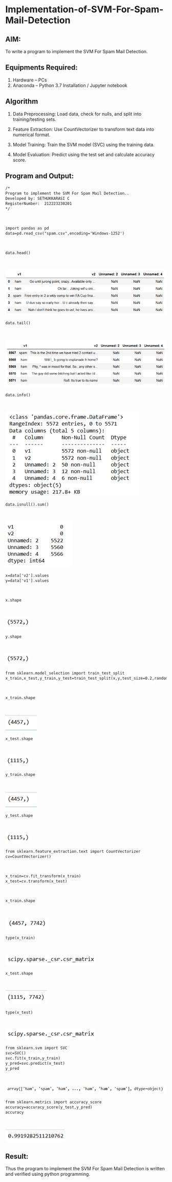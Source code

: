 # Implementation-of-SVM-For-Spam-Mail-Detection

## AIM:
To write a program to implement the SVM For Spam Mail Detection.

## Equipments Required:
1. Hardware – PCs
2. Anaconda – Python 3.7 Installation / Jupyter notebook

## Algorithm
1. Data Preprocessing: Load data, check for nulls, and split into training/testing sets.

2. Feature Extraction: Use CountVectorizer to transform text data into numerical format.

3. Model Training: Train the SVM model (SVC) using the training data.

4. Model Evaluation: Predict using the test set and calculate accuracy score.


## Program and Output:
```
/*
Program to implement the SVM For Spam Mail Detection..
Developed by: SETHUKKARASI C
RegisterNumber:  212223230201
*/
```
<br>

```
import pandas as pd
data=pd.read_csv("spam.csv",encoding='Windows-1252')
```
<br>

```
data.head()
```
<br>

![o1](/1.png)
<br>

```
data.tail()
```
<br>

![o2](/2.png)
<br>

```
data.info()
```
<br>

![o3](/3.png)
<br>

```
data.isnull().sum()
```
<br>

![o4](/4.png)
<br>

```
x=data['v2'].values
y=data['v1'].values
```
<br>

```
x.shape
```
<br>

![o5](/5.png)
<br>

```
y.shape
```
<br>

![o6](/6.png)
<br>

```
from sklearn.model_selection import train_test_split
x_train,x_test,y_train,y_test=train_test_split(x,y,test_size=0.2,random_state=11)
```
<br>

```
x_train.shape
```
<br>

![o7](/7.png)
<br>

```
x_test.shape
```
<br>

![o8](/8.png)
<br>

```
y_train.shape
```
<br>

![o9](/9.png)
<br>

```
y_test.shape
```
<br>

![o10](/10.png)
<br>

```
from sklearn.feature_extraction.text import CountVectorizer
cv=CountVectorizer()
```
<br>

```
x_train=cv.fit_transform(x_train)
x_test=cv.transform(x_test)
```
<br>

```
x_train.shape
```
<br>

![o11](/11.png)
<br>

```
type(x_train)
```
<br>

![o12](/12.png)
<br>

```
x_test.shape
```
<br>

![o13](/13.png)
<br>

```
type(x_test)
```
<br>

![o14](/14.png)
<br>

```
from sklearn.svm import SVC
svc=SVC()
svc.fit(x_train,y_train)
y_pred=svc.predict(x_test)
y_pred
```
<br>

![o15](/15.png)
<br>

```
from sklearn.metrics import accuracy_score
accuracy=accuracy_score(y_test,y_pred)
accuracy
```
<br>

![o16](/16.png)
<br>

## Result:
Thus the program to implement the SVM For Spam Mail Detection is written and verified using python programming.
